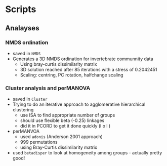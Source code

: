 # Scripts

## Analayses

### NMDS ordination
- saved in `NMDS`
- Generates a 3D NMDS ordination for invertebrate communnity data
  - Using bray-curtis dissimilarity matrix
  - 3D solution reached after 85 iterations with a stress of 0.2042451
  - Scaling: centring, PC rotation, halfchange scaling 

### Cluster analysis and perMANOVA
- saved in `Cluster` 
- Trying to do an iterative approach to agglomerative hierarchical clustering
  - use ISA to find appropriate number of groups
  - should use flexible beta (-0.25) linkages
  - did it in PCORD to get it done quickly (l o l )
 - perMANVOA
    - used `adonis` (Anderson 2001 approach)
    - 999 permutations
    - using Bray-Curtis dissimilarity matrix
 - used `betadisper` to look at homogeneity among groups - actually pretty good!
